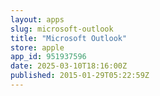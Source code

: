 ```yaml
---
layout: apps
slug: microsoft-outlook
title: "Microsoft Outlook"
store: apple
app_id: 951937596
date: 2025-03-10T18:16:00Z
published: 2015-01-29T05:22:59Z
---
```


